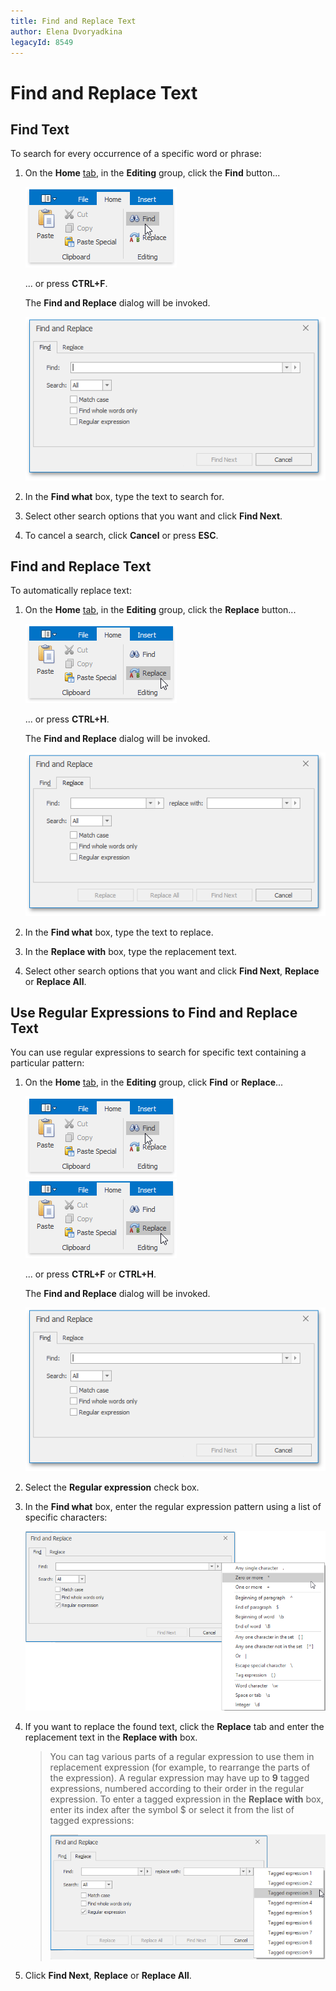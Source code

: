```yaml
---
title: Find and Replace Text
author: Elena Dvoryadkina
legacyId: 8549
---
```

# Find and Replace Text
## Find Text
To search for every occurrence of a specific word or phrase:
1. On the **Home** [ tab](../text-editor-ui/ribbon-interface.md), in the **Editing** group, click the **Find** button...
	
	![RTEFind](../../../images/img121294.png)
	
	... or press **CTRL+F**.
	
	The **Find and Replace** dialog will be invoked.
	
	![RTEFindAndReplaceFindDialog](../../../images/img121295.png)
2. In the **Find what** box, type the text to search for.
3. Select other search options that you want and click **Find Next**.
4. To cancel a search, click **Cancel** or press **ESC**.

## Find and Replace Text
To automatically replace text:
1. On the **Home** [tab](../text-editor-ui/ribbon-interface.md), in the **Editing** group, click the **Replace** button...
	
	![RTEReplace](../../../images/img121297.png)
	
	... or press **CTRL+H**.
	
	The **Find and Replace** dialog will be invoked.
	
	![RTEFindAndReplaceReplaceDialog](../../../images/img121298.png)
2. In the **Find what** box, type the text to replace.
3. In the **Replace with** box, type the replacement text.
4. Select other search options that you want and click **Find Next**, **Replace** or **Replace All**.

## Use Regular Expressions to Find and Replace Text
You can use regular expressions to search for specific text containing a particular pattern:
1. On the **Home** [ tab](../text-editor-ui/ribbon-interface.md), in the **Editing** group, click **Find** or **Replace**...
	
	![RTEFind](../../../images/img121294.png) ![RTEReplace](../../../images/img121297.png)
	
	... or press **CTRL+F** or **CTRL+H**.
	
	The **Find and Replace** dialog will be invoked.
	
	![RTEFindAndReplaceFindDialog](../../../images/img121295.png)
2. Select the **Regular expression** check box.
3. In the **Find what** box, enter the regular expression pattern using a list of specific characters:
	
	![RTERegularExpressions](../../../images/img121300.png)
4. If you want to replace the found text, click the **Replace** tab and enter the replacement text in the **Replace with** box.
	
	> You can tag various parts of a regular expression to use them in replacement expression (for example, to rearrange the parts of the expression). A regular expression may have up to **9** tagged expressions, numbered according to their order in the regular expression. To enter a tagged expression in the **Replace with** box, enter its index after the symbol $ or select it from the list of tagged expressions:
	> 
	> ![RTETaggedExpressions](../../../images/img121299.png)
5. Click **Find Next**, **Replace** or **Replace All**.